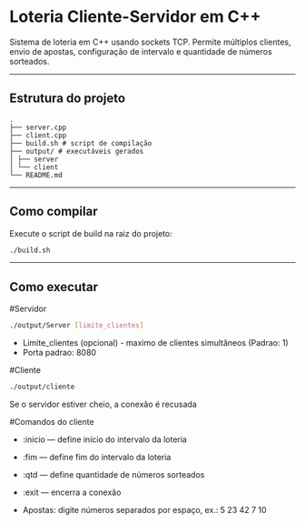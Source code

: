 # Loteria Cliente-Servidor em C++

Sistema de loteria em C++ usando sockets TCP. Permite múltiplos clientes, envio de apostas, configuração de intervalo e quantidade de números sorteados.

---

## Estrutura do projeto
```
.
├── server.cpp
├── client.cpp
├── build.sh # script de compilação
├── output/ # executáveis gerados
│ ├── server
│ └── client
└── README.md
```

---

## Como compilar

Execute o script de build na raiz do projeto:

```bash
./build.sh
```

---
## Como executar

#Servidor
```bash
./output/Server [limite_clientes]
```
 - Limite_clientes (opcional) - maximo de clientes simultâneos (Padrao: 1)
 - Porta padrao: 8080

#Cliente
```bash
./output/cliente
```
Se o servidor estiver cheio, a conexão é recusada

#Comandos do cliente
 - :inicio <NUM> — define início do intervalo da loteria

 - :fim <NUM> — define fim do intervalo da loteria

 - :qtd <NUM> — define quantidade de números sorteados

 - :exit — encerra a conexão

 - Apostas: digite números separados por espaço, ex.: 5 23 42 7 10
